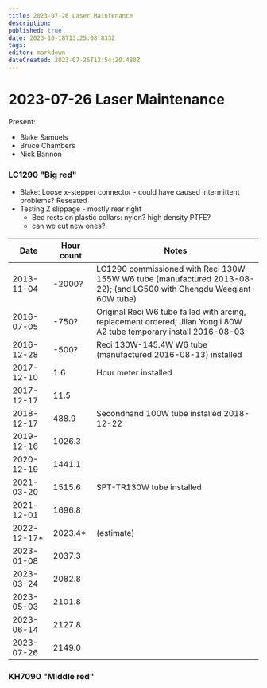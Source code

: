 ```yaml
---
title: 2023-07-26 Laser Maintenance
description: 
published: true
date: 2023-10-18T13:25:08.833Z
tags: 
editor: markdown
dateCreated: 2023-07-26T12:54:20.480Z
---
```


# 2023-07-26 Laser Maintenance

Present:
* Blake Samuels
* Bruce Chambers
* Nick Bannon

### LC1290 "Big red"
* Blake: Loose x-stepper connector - could have caused intermittent problems? Reseated
* Testing Z slippage - mostly rear right
  * Bed rests on plastic collars: nylon? high density PTFE?
  * can we cut new ones?

| Date       | Hour count | Notes |
|------------|------------|-----------------------------------------------------------------------------------------------------------------------|
| 2013-11-04 | -2000?     | LC1290 commissioned with Reci 130W-155W W6 tube (manufactured 2013-08-22); (and LG500 with Chengdu Weegiant 60W tube) |
| 2016-07-05 | -750?      | Original Reci W6 tube failed with arcing, replacement ordered; Jilan Yongli 80W A2 tube temporary install 2016-08-03  |
| 2016-12-28 | -500?      | Reci 130W-145.4W W6 tube (manufactured 2016-08-13) installed |
| 2017-12-10 | 1.6        | Hour meter installed |
| 2017-12-17 | 11.5       | |
| 2018-12-17 | 488.9      | Secondhand 100W tube installed 2018-12-22 |
| 2019-12-16 | 1026.3     | |
| 2020-12-19 | 1441.1     | |
| 2021-03-20 | 1515.6     | SPT-TR130W tube installed |
| 2021-12-01 | 1696.8     | |
| 2022-12-17* | 2023.4*   | (estimate) |
| 2023-01-08 | 2037.3     | |
| 2023-03-24 | 2082.8     | |
| 2023-05-03 | 2101.8     | |
| 2023-06-14 | 2127.8     | |
| 2023-07-26 | 2149.0     | |

### KH7090 "Middle red"